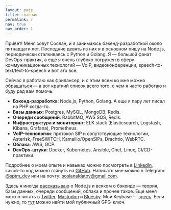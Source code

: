 ```yaml
---
layout: page
title: главная
permalink: /
nav: true
nav_order: 1
---
```


<!-- pages/default.md -->

Привет! Меня зовут Сослан, и я занимаюсь бэкенд-разработкой около пятнадцати лет. Последние девять из них я в основном пишу на Node.js, периодически сталкиваясь с Python и Golang. Я — большой фанат DevOps-практик, а еще я очень глубоко погружен в сферу коммуникационных технологий — VoIP, видеоконференции, speech-to-text/text-to-speech и вот это все.

Сейчас я работаю как фрилансер, и с этим всем ко мне можно обращаться — а вот краткий список всего того, с чем я часто работаю и буду рад вам помочь:

* **Бэкенд-разработка**: Node.js, Python, Golang. А еще я пару лет писал на PHP когда-то.
* **Базы данных**: Postgres, MySQL, MongoDB, Redis.
* **Очереди сообщений**: RabbitMQ, AWS SQS, Redis.
* **Инфраструктура и мониторинг**: ELK stack (Elasticsearch, Logstash, Kibana, Grafana), Prometheus.
* **VoIP-технологии**: протокол SIP и сопутствующие технологии, Asterisk, FreeSWITCH, Kamailio/OpenSIPs, Drachtio, WebRTC.
* **Облака**: AWS, GCP.
* **DevOps-штуки**: Docker, Kubernetes, Ansible, Chef, Linux, CI/CD-практики.

Подробнее о моем опыте и навыках можно посмотреть в [LinkedIn](https://www.linkedin.com/in/sptm/), какой-то код можно глянуть на [GitHub](https://github.com/sptmru). Написать мне можно в Telegram: [@sptm_dev](https://t.me/sptm_dev) или на почту: [soslanaldatov@gmail.com](mailto:soslanaldatov@gmail.com).

Здесь я иногда [рассказываю](https://sptm.dev/blog/) о Node.js и всяком о бэкенде — теория, базы данных, очереди сообщений, облака и прочее такое. Еще меня можно читать в [Twitter](https://twitter.com/sptmru), [Mastodon](https://mastodon.social/@sptm) и [Bluesky](https://bsky.app/profile/sptmdev.bsky.social).
Мой Keybase — [здесь](https://keybase.io/sptm_dev). Если нужно, то [тут](https://keybase.io/sptm_dev/pgp_keys.asc?fingerprint=3ee1fb59fbced4a32cf814914bbf79fd68e9952b) можно найти мой публичный GPG-ключ.
